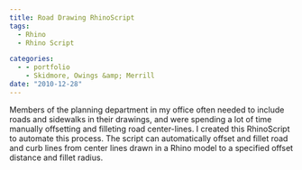 ```yaml
---
title: Road Drawing RhinoScript
tags:
  - Rhino
  - Rhino Script

categories:
  - - portfolio
    - Skidmore, Owings &amp; Merrill
date: "2010-12-28"
---
```


Members of the planning department in my office often needed to include roads and sidewalks in their drawings, and were spending a lot of time manually offsetting and filleting road center-lines. I created this RhinoScript to automate this process. The script can automatically offset and fillet road and curb lines from center lines drawn in a Rhino model to a specified offset distance and fillet radius.

<!-- more -->
